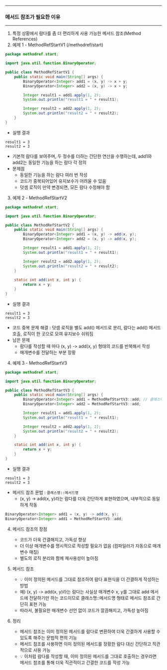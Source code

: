 -----
### 메서드 참조가 필요한 이유
-----
1. 특정 상황에서 람다를 좀 더 편리하게 사용 가능한 메서드 참조(Method References)
2. 예제 1 - MethodRefStartV1 (/methodref/start)
```java
package methodref.start;

import java.util.function.BinaryOperator;

public class MethodRefStartV1 {
    public static void main(String[] args) {
        BinaryOperator<Integer> add1 = (x, y) -> x + y;
        BinaryOperator<Integer> add2 = (x, y) -> x + y;

        Integer result1 = add1.apply(1, 2);
        System.out.println("result1 = " + result1);

        Integer result2 = add2.apply(1, 2);
        System.out.println("result2 = " + result2);
    }
}
```
  - 실행 결과
```
result1 = 3
result2 = 3
```
  - 기본적 람다를 보여주며, 두 정수를 더하는 간단한 연산을 수행하는데, add1와 add2는 동일한 기능을 하는 람다 각 정의
  - 문제점
    + 동일한 기능을 하는 람다 여러 번 작성
    + 코드가 중복되어있어 유지보수가 어려울 수 있음
    + 덧셈 로직이 만약 변경되면, 모든 람다 수정해야 함

3. 예제 2 - MethodRefStartV2
```java
package methodref.start;

import java.util.function.BinaryOperator;

public class MethodRefStartV2 {
    public static void main(String[] args) {
        BinaryOperator<Integer> add1 = (x, y) -> add(x, y);
        BinaryOperator<Integer> add2 = (x, y) -> add(x, y);

        Integer result1 = add1.apply(1, 2);
        System.out.println("result1 = " + result1);

        Integer result2 = add2.apply(1, 2);
        System.out.println("result2 = " + result2);
    }
    
    static int add(int x, int y) {
        return x + y;
    }
}
```
  - 실행 결과
```
result1 = 3
result2 = 3
```

  - 코드 중복 문제 해결 : 덧셈 로직을 별도 add() 메서드로 분리, 람다는 add() 메서드 호출, 로직이 한 곳으로 모여 유지보수 쉬워짐
  - 남은 문제
    + 람다를 작성할 때 마다 (x, y) -> add(x, y) 형태의 코드를 반복해서 작성
    + 매개변수를 전달하는 부분 장황

4. 예제 3 - MethodRefStartV3
```java
package methodref.start;

import java.util.function.BinaryOperator;

public class MethodRefStartV3 {
    public static void main(String[] args) {
        BinaryOperator<Integer> add1 = MethodRefStartV3::add; // 클래스이름::메서드
        BinaryOperator<Integer> add2 = MethodRefStartV3::add;

        Integer result1 = add1.apply(1, 2);
        System.out.println("result1 = " + result1);

        Integer result2 = add2.apply(1, 2);
        System.out.println("result2 = " + result2);
    }

    static int add(int x, int y) {
        return x + y;
    }
}
```
  - 실행 결과
```
result1 = 3
result2 = 3
```

  - 메서드 참조 문법 : ```클래스명::메서드명```
    + (x, y) -> add(x, y)라는 람다를 더욱 간단하게 표현하였으며, 내부적으로 동일하게 작동
```java
BinaryOperator<Integer> add1 = (x, y) -> add(x, y);
BinaryOperator<Integer> add1 = MethodRefStartV3::add;
```

4. 메서드 참조의 장점
   - 코드가 더욱 간결해지고, 가독성 향상
   - 더 이상 매개변수를 명시적으로 작성할 필요가 없음 (컴파일러가 자동으로 매개변수 매칭)
   - 별도의 로직 분리와 함께 재사용성이 높아짐

5. 메서드 참조
   - 💡 이미 정의된 메서드를 그대로 참조하여 람다 표현식을 더 간결하게 작성하는 방법
   - 예) (x, y) -> add(x, y)라는 람다는 사실상 매개변수 x, y를 그대로 add 메서드에 전달하기만 하는 코드이므로 클래스명::메서드명 형태로 메서드 참조로 간단히 표현 가능
   - 따라서, 불필요한 매개변수 선언 없이 코드가 깔끔해지고, 가독성 높아짐

6. 정리
   - 메서드 참조는 이미 정의된 메서드를 람다로 변환하여 더욱 간결하게 사용할 수 있도록 해주는 문법적 편의 기능
   - 메서드 참조를 사용하면 이미 정의된 메서드를 장황한 람다 대신 간단하고 직관적으로 사용 가능
   - 💡 이처럼 람다를 작성할 때, 이미 정의된 메서드를 그대로 호출하는 경우라면 메서드 참조를 통해 더욱 직관적이고 간결한 코드를 작성 가능
